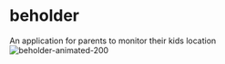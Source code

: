 # beholder
An application for parents to monitor their kids location
![beholder-animated-200](https://cloud.githubusercontent.com/assets/7423576/21901414/76c115b8-d8ac-11e6-9383-13643b05d110.gif)
